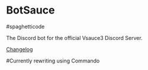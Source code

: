 # BotSauce

#spaghetticode

The Discord bot for the official Vsauce3 Discord Server.

[Changelog](https://botsauce.github.io/changelog.html)

#Currently rewriting using Commando
